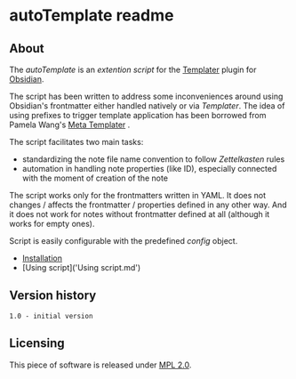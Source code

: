 # autoTemplate readme

## About

The _autoTemplate_ is an _extention script_ for the [Templater](https://github.com/SilentVoid13/Templater) plugin for [Obsidian](https://github.com/obsidianmd/obsidian-releases). 

The script has been written to address some inconveniences around using Obsidian's frontmatter either handled natively or via _Templater_. The idea of using prefixes to trigger template application has been borrowed from Pamela Wang's [Meta Templater](https://www.youtube.com/watch?v=5zcdG6ZWja4) .

The script facilitates two main tasks:
- standardizing the note file name convention to follow _Zettelkasten_ rules
- automation in handling note properties (like ID), especially connected with the moment of creation of the note 

The script works only for the frontmatters written in YAML. It does not changes / affects the frontmatter / properties defined in any other way. And it does not work for notes without frontmatter defined at all (although it works for empty ones).

Script is easily configurable with the predefined _config_ object.

- [Installation](Installation.md)
- [Using script]('Using script.md')
## Version history

	1.0 - initial version

## Licensing

This piece of software is released under [MPL 2.0](https://www.mozilla.org/en-US/MPL/2.0/).
